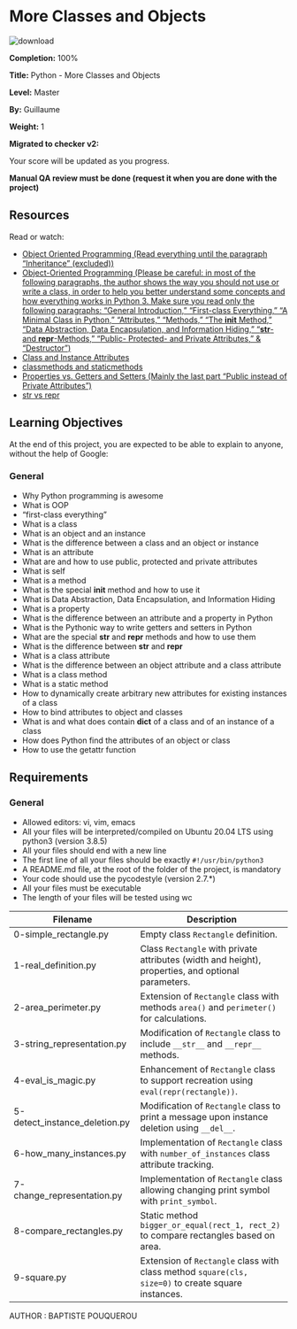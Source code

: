 # More Classes and Objects

![download](https://github.com/ghinzuka/holbertonschool-higher_level_programming/assets/102736316/b12ca948-351b-4942-ac87-57bb38dbfd22)

**Completion:** 100%

**Title:** Python - More Classes and Objects

**Level:** Master

**By:** Guillaume

**Weight:** 1

**Migrated to checker v2:** 

Your score will be updated as you progress.

**Manual QA review must be done (request it when you are done with the project)**

## Resources

Read or watch:

- [Object Oriented Programming (Read everything until the paragraph “Inheritance” (excluded))](https://example.com)
- [Object-Oriented Programming (Please be careful: in most of the following paragraphs, the author shows the way you should not use or write a class, in order to help you better understand some concepts and how everything works in Python 3. Make sure you read only the following paragraphs: “General Introduction,” “First-class Everything,” “A Minimal Class in Python,” “Attributes,” “Methods,” “The __init__ Method,” “Data Abstraction, Data Encapsulation, and Information Hiding,” “__str__- and __repr__-Methods,” “Public- Protected- and Private Attributes,” & “Destructor”)](https://example.com)
- [Class and Instance Attributes](https://example.com)
- [classmethods and staticmethods](https://example.com)
- [Properties vs. Getters and Setters (Mainly the last part “Public instead of Private Attributes”)](https://example.com)
- [str vs repr](https://example.com)

## Learning Objectives

At the end of this project, you are expected to be able to explain to anyone, without the help of Google:

### General

- Why Python programming is awesome
- What is OOP
- “first-class everything”
- What is a class
- What is an object and an instance
- What is the difference between a class and an object or instance
- What is an attribute
- What are and how to use public, protected and private attributes
- What is self
- What is a method
- What is the special __init__ method and how to use it
- What is Data Abstraction, Data Encapsulation, and Information Hiding
- What is a property
- What is the difference between an attribute and a property in Python
- What is the Pythonic way to write getters and setters in Python
- What are the special __str__ and __repr__ methods and how to use them
- What is the difference between __str__ and __repr__
- What is a class attribute
- What is the difference between an object attribute and a class attribute
- What is a class method
- What is a static method
- How to dynamically create arbitrary new attributes for existing instances of a class
- How to bind attributes to object and classes
- What is and what does contain __dict__ of a class and of an instance of a class
- How does Python find the attributes of an object or class
- How to use the getattr function

## Requirements

### General

- Allowed editors: vi, vim, emacs
- All your files will be interpreted/compiled on Ubuntu 20.04 LTS using python3 (version 3.8.5)
- All your files should end with a new line
- The first line of all your files should be exactly `#!/usr/bin/python3`
- A README.md file, at the root of the folder of the project, is mandatory
- Your code should use the pycodestyle (version 2.7.*)
- All your files must be executable
- The length of your files will be tested using wc

| Filename               | Description                                                                                       |
|------------------------|---------------------------------------------------------------------------------------------------|
| 0-simple_rectangle.py  | Empty class `Rectangle` definition.                                                               |
| 1-real_definition.py   | Class `Rectangle` with private attributes (width and height), properties, and optional parameters. |
| 2-area_perimeter.py    | Extension of `Rectangle` class with methods `area()` and `perimeter()` for calculations.          |
| 3-string_representation.py | Modification of `Rectangle` class to include `__str__` and `__repr__` methods.                  |
| 4-eval_is_magic.py     | Enhancement of `Rectangle` class to support recreation using `eval(repr(rectangle))`.            |
| 5-detect_instance_deletion.py | Modification of `Rectangle` class to print a message upon instance deletion using `__del__`.  |
| 6-how_many_instances.py | Implementation of `Rectangle` class with `number_of_instances` class attribute tracking.         |
| 7-change_representation.py | Implementation of `Rectangle` class allowing changing print symbol with `print_symbol`.         |
| 8-compare_rectangles.py | Static method `bigger_or_equal(rect_1, rect_2)` to compare rectangles based on area.              |
| 9-square.py            | Extension of `Rectangle` class with class method `square(cls, size=0)` to create square instances.|

AUTHOR : BAPTISTE POUQUEROU
